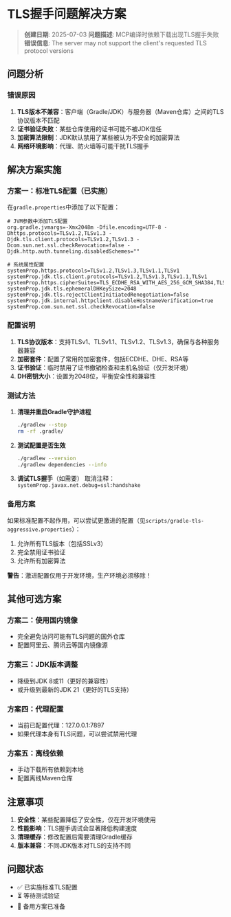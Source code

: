 # TLS握手问题解决方案

> **创建日期**: 2025-07-03
> **问题描述**: MCP编译时依赖下载出现TLS握手失败
> **错误信息**: The server may not support the client's requested TLS protocol versions

## 问题分析

### 错误原因
1. **TLS版本不兼容**：客户端（Gradle/JDK）与服务器（Maven仓库）之间的TLS协议版本不匹配
2. **证书验证失败**：某些仓库使用的证书可能不被JDK信任
3. **加密算法限制**：JDK默认禁用了某些被认为不安全的加密算法
4. **网络环境影响**：代理、防火墙等可能干扰TLS握手

## 解决方案实施

### 方案一：标准TLS配置（已实施）

在`gradle.properties`中添加了以下配置：

```properties
# JVM参数中添加TLS配置
org.gradle.jvmargs=-Xmx2048m -Dfile.encoding=UTF-8 -Dhttps.protocols=TLSv1.2,TLSv1.3 -Djdk.tls.client.protocols=TLSv1.2,TLSv1.3 -Dcom.sun.net.ssl.checkRevocation=false -Djdk.http.auth.tunneling.disabledSchemes=""

# 系统属性配置
systemProp.https.protocols=TLSv1.2,TLSv1.3,TLSv1.1,TLSv1
systemProp.jdk.tls.client.protocols=TLSv1.2,TLSv1.3,TLSv1.1,TLSv1
systemProp.https.cipherSuites=TLS_ECDHE_RSA_WITH_AES_256_GCM_SHA384,TLS_ECDHE_RSA_WITH_AES_128_GCM_SHA256,TLS_DHE_RSA_WITH_AES_256_GCM_SHA384,TLS_DHE_RSA_WITH_AES_128_GCM_SHA256,TLS_ECDHE_RSA_WITH_AES_256_CBC_SHA384,TLS_ECDHE_RSA_WITH_AES_128_CBC_SHA256,TLS_ECDHE_ECDSA_WITH_AES_256_GCM_SHA384,TLS_ECDHE_ECDSA_WITH_AES_128_GCM_SHA256,TLS_RSA_WITH_AES_256_GCM_SHA384,TLS_RSA_WITH_AES_128_GCM_SHA256
systemProp.jdk.tls.ephemeralDHKeySize=2048
systemProp.jdk.tls.rejectClientInitiatedRenegotiation=false
systemProp.jdk.internal.httpclient.disableHostnameVerification=true
systemProp.com.sun.net.ssl.checkRevocation=false
```

### 配置说明

1. **TLS协议版本**：支持TLSv1、TLSv1.1、TLSv1.2、TLSv1.3，确保与各种服务器兼容
2. **加密套件**：配置了常用的加密套件，包括ECDHE、DHE、RSA等
3. **证书验证**：临时禁用了证书撤销检查和主机名验证（仅开发环境）
4. **DH密钥大小**：设置为2048位，平衡安全性和兼容性

### 测试方法

1. **清理并重启Gradle守护进程**
   ```bash
   ./gradlew --stop
   rm -rf .gradle/
   ```

2. **测试配置是否生效**
   ```bash
   ./gradlew --version
   ./gradlew dependencies --info
   ```

3. **调试TLS握手**（如需要）
   取消注释：`systemProp.javax.net.debug=ssl:handshake`

### 备用方案

如果标准配置不起作用，可以尝试更激进的配置（见`scripts/gradle-tls-aggressive.properties`）：

1. 允许所有TLS版本（包括SSLv3）
2. 完全禁用证书验证
3. 允许所有加密算法

**警告**：激进配置仅用于开发环境，生产环境必须移除！

## 其他可选方案

### 方案二：使用国内镜像
- 完全避免访问可能有TLS问题的国外仓库
- 配置阿里云、腾讯云等国内镜像源

### 方案三：JDK版本调整
- 降级到JDK 8或11（更好的兼容性）
- 或升级到最新的JDK 21（更好的TLS支持）

### 方案四：代理配置
- 当前已配置代理：127.0.0.1:7897
- 如果代理本身有TLS问题，可以尝试禁用代理

### 方案五：离线依赖
- 手动下载所有依赖到本地
- 配置离线Maven仓库

## 注意事项

1. **安全性**：某些配置降低了安全性，仅在开发环境使用
2. **性能影响**：TLS握手调试会显著降低构建速度
3. **清理缓存**：修改配置后需要清理Gradle缓存
4. **版本兼容**：不同JDK版本对TLS的支持不同

## 问题状态

- ✅ 已实施标准TLS配置
- ⏳ 等待测试验证
- 📝 备用方案已准备